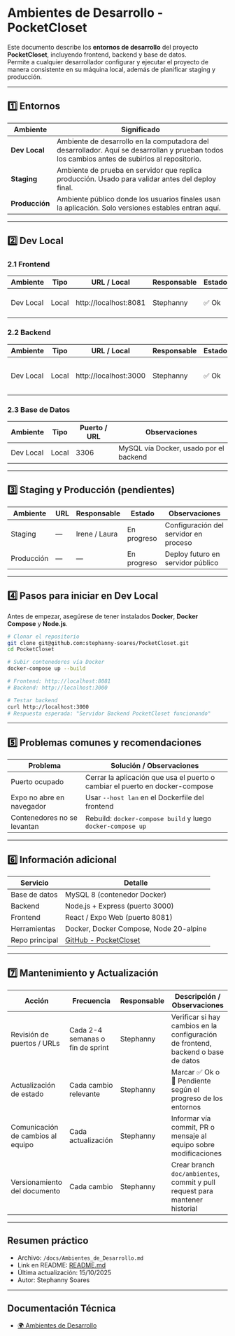 
# Ambientes de Desarrollo - PocketCloset

Este documento describe los **entornos de desarrollo** del proyecto **PocketCloset**, incluyendo frontend, backend y base de datos.  
Permite a cualquier desarrollador configurar y ejecutar el proyecto de manera consistente en su máquina local, además de planificar staging y producción.

---

## 1️⃣ Entornos

| Ambiente      | Significado                                                                                         |
| ------------- | -------------------------------------------------------------------------------------------------- |
| **Dev Local** | Ambiente de desarrollo en la computadora del desarrollador. Aquí se desarrollan y prueban todos los cambios antes de subirlos al repositorio. |
| **Staging**   | Ambiente de prueba en servidor que replica producción. Usado para validar antes del deploy final.   |
| **Producción**| Ambiente público donde los usuarios finales usan la aplicación. Solo versiones estables entran aquí. |

---

## 2️⃣ Dev Local

### 2.1 Frontend

| Ambiente  | Tipo  | URL / Local           | Responsable | Estado | Observaciones                  |
| --------- | ----- | ------------------- | ----------- | ------ | ------------------------------ |
| Dev Local | Local | http://localhost:8081 | Stephanny   | ✅ Ok  | Expo Web corriendo vía Docker  |

### 2.2 Backend

| Ambiente  | Tipo  | URL / Local           | Responsable | Estado | Observaciones                       |
| --------- | ----- | ------------------- | ----------- | ------ | ----------------------------------- |
| Dev Local | Local | http://localhost:3000 | Stephanny   | ✅ Ok  | Node.js vía Docker, conectado a MySQL |

### 2.3 Base de Datos

| Ambiente  | Tipo  | Puerto / URL | Observaciones                        |
| --------- | ----- | ------------ | ----------------------------------- |
| Dev Local | Local | 3306         | MySQL vía Docker, usado por el backend |

---

## 3️⃣ Staging y Producción (pendientes)

| Ambiente    | URL       | Responsable        | Estado       | Observaciones                         |
| ----------- | -------- | ----------------- | ------------ | --------------------------------------- |
| Staging     | —        | Irene / Laura     |  En progreso | Configuración del servidor en proceso  |
| Producción  | —        | —                 |  En progreso | Deploy futuro en servidor público      |

---

## 4️⃣ Pasos para iniciar en Dev Local

Antes de empezar, asegúrese de tener instalados **Docker**, **Docker Compose** y **Node.js**.

```bash
# Clonar el repositorio
git clone git@github.com:stephanny-soares/PocketCloset.git
cd PocketCloset

# Subir contenedores vía Docker
docker-compose up --build

# Frontend: http://localhost:8081
# Backend: http://localhost:3000

# Testar backend
curl http://localhost:3000
# Respuesta esperada: "Servidor Backend PocketCloset funcionando"
```

---

## 5️⃣ Problemas comunes y recomendaciones

| Problema                     | Solución / Observaciones                                      |
| ----------------------------- | ------------------------------------------------------------- |
| Puerto ocupado                | Cerrar la aplicación que usa el puerto o cambiar el puerto en docker-compose |
| Expo no abre en navegador     | Usar `--host lan` en el Dockerfile del frontend              |
| Contenedores no se levantan  | Rebuild: `docker-compose build` y luego `docker-compose up`  |

---

## 6️⃣ Información adicional

| Servicio       | Detalle                                  |
| -------------- | --------------------------------------- |
| Base de datos  | MySQL 8 (contenedor Docker)             |
| Backend        | Node.js + Express (puerto 3000)         |
| Frontend       | React / Expo Web (puerto 8081)          |
| Herramientas   | Docker, Docker Compose, Node 20-alpine  |
| Repo principal | [GitHub - PocketCloset](https://github.com/stephanny-soares) |

---

## 7️⃣ Mantenimiento y Actualización

| Acción                         | Frecuencia                | Responsable  | Descripción / Observaciones                                         |
| ------------------------------- | ------------------------ | ------------ | ------------------------------------------------------------------- |
| Revisión de puertos / URLs      | Cada 2-4 semanas o fin de sprint | Stephanny    | Verificar si hay cambios en la configuración de frontend, backend o base de datos |
| Actualización de estado         | Cada cambio relevante    | Stephanny    | Marcar ✅ Ok o 🚧 Pendiente según el progreso de los entornos        |
| Comunicación de cambios al equipo | Cada actualización       | Stephanny    | Informar vía commit, PR o mensaje al equipo sobre modificaciones     |
| Versionamiento del documento    | Cada cambio              | Stephanny    | Crear branch `doc/ambientes`, commit y pull request para mantener historial |

---

## Resumen práctico

- Archivo: `/docs/Ambientes_de_Desarrollo.md`  
- Link en README: [README.md](https://github.com/stephanny-soares/PocketCloset/blob/main/README.md)  
- Última actualización: 15/10/2025  
- Autor: Stephanny Soares

---

## Documentación Técnica

- [🌍 Ambientes de Desarrollo](./docs/Ambientes_de_Desarrollo.md)
